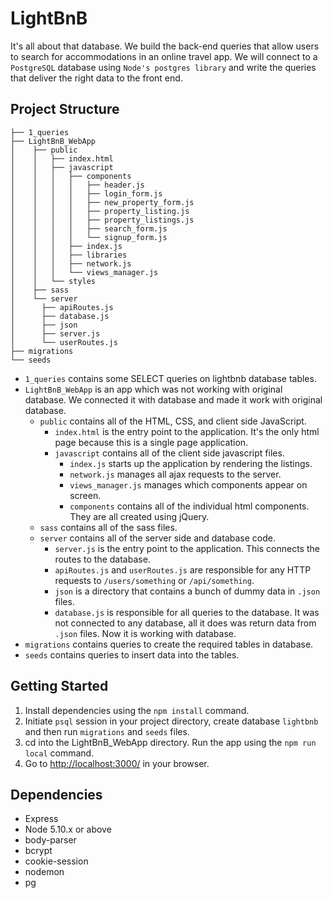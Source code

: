 # LightBnB
It's all about that database. We build the back-end queries that allow users to search for accommodations in an online travel app. We will connect to a `PostgreSQL` database using `Node's postgres library` and write the queries that deliver the right data to the front end.

## Project Structure

```
├── 1_queries
├── LightBnB_WebApp 
│    ├── public
│    │   ├── index.html
│    │   ├── javascript
│    │   │   ├── components 
│    │   │   │   ├── header.js
│    │   │   │   ├── login_form.js
│    │   │   │   ├── new_property_form.js
│    │   │   │   ├── property_listing.js
│    │   │   │   ├── property_listings.js
│    │   │   │   ├── search_form.js
│    │   │   │   └── signup_form.js
│    │   │   ├── index.js
│    │   │   ├── libraries
│    │   │   ├── network.js
│    │   │   └── views_manager.js
│    │   └── styles
│    ├── sass
│    └── server
│      ├── apiRoutes.js
│      ├── database.js
│      ├── json
│      ├── server.js
│      └── userRoutes.js
├── migrations
└── seeds

```
* `1_queries` contains some SELECT queries on lightbnb database tables.
* `LightBnB_WebApp` is an app which was not working with original database. We connected it with database and made it work with original database.
  * `public` contains all of the HTML, CSS, and client side JavaScript. 
    * `index.html` is the entry point to the application. It's the only html page because this is a single page application.
    * `javascript` contains all of the client side javascript files.
      * `index.js` starts up the application by rendering the listings.
      * `network.js` manages all ajax requests to the server.
      * `views_manager.js` manages which components appear on screen.
      * `components` contains all of the individual html components. They are all created using jQuery.
  * `sass` contains all of the sass files. 
  * `server` contains all of the server side and database code.
    * `server.js` is the entry point to the application. This connects the routes to the database.
    * `apiRoutes.js` and `userRoutes.js` are responsible for any HTTP requests to `/users/something` or `/api/something`. 
    * `json` is a directory that contains a bunch of dummy data in `.json` files.
    * `database.js` is responsible for all queries to the database. It was not connected to any database, all it does was return data from `.json` files. Now it is working with database.
* `migrations` contains queries to create the required tables in database.
* `seeds` contains queries to insert data into the tables.

## Getting Started

1. Install dependencies using the `npm install` command.
2. Initiate `psql` session in your project directory, create database `lightbnb` and then run `migrations` and `seeds` files.
3. cd into the LightBnB_WebApp directory. Run the app using the `npm run local` command. 
4. Go to <http://localhost:3000/> in your browser.

## Dependencies

- Express
- Node 5.10.x or above
- body-parser
- bcrypt
- cookie-session
- nodemon
- pg
